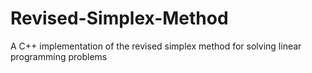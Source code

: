 # Revised-Simplex-Method
A C++ implementation of the revised simplex method for solving linear programming problems
